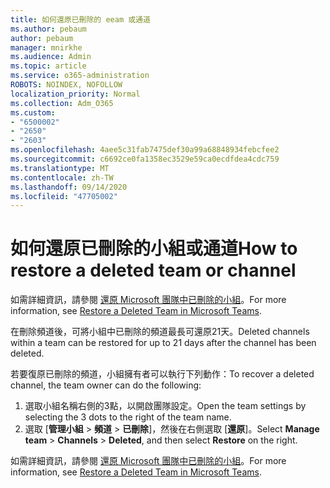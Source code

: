 ```yaml
---
title: 如何還原已刪除的 eeam 或通道
ms.author: pebaum
author: pebaum
manager: mnirkhe
ms.audience: Admin
ms.topic: article
ms.service: o365-administration
ROBOTS: NOINDEX, NOFOLLOW
localization_priority: Normal
ms.collection: Adm_O365
ms.custom:
- "6500002"
- "2650"
- "2603"
ms.openlocfilehash: 4aee5c31fab7475def30a99a68848934febcfee2
ms.sourcegitcommit: c6692ce0fa1358ec3529e59ca0ecdfdea4cdc759
ms.translationtype: MT
ms.contentlocale: zh-TW
ms.lasthandoff: 09/14/2020
ms.locfileid: "47705002"
---
```

# <a name="how-to-restore-a-deleted-team-or-channel"></a><span data-ttu-id="b3f4f-102">如何還原已刪除的小組或通道</span><span class="sxs-lookup"><span data-stu-id="b3f4f-102">How to restore a deleted team or channel</span></span>

<span data-ttu-id="b3f4f-103">如需詳細資訊，請參閱 [還原 Microsoft 團隊中已刪除的小組](https://blogs.technet.microsoft.com/skypehybridguy/2017/07/23/restoring-a-deleted-team-in-microsoft-teams)。</span><span class="sxs-lookup"><span data-stu-id="b3f4f-103">For more information, see [Restore a Deleted Team in Microsoft Teams](https://blogs.technet.microsoft.com/skypehybridguy/2017/07/23/restoring-a-deleted-team-in-microsoft-teams).</span></span>

<span data-ttu-id="b3f4f-104">在刪除頻道後，可將小組中已刪除的頻道最長可還原21天。</span><span class="sxs-lookup"><span data-stu-id="b3f4f-104">Deleted channels within a team can be restored for up to 21 days after the channel has been deleted.</span></span>

<span data-ttu-id="b3f4f-105">若要復原已刪除的頻道，小組擁有者可以執行下列動作：</span><span class="sxs-lookup"><span data-stu-id="b3f4f-105">To recover a deleted channel, the team owner can do the following:</span></span>

1. <span data-ttu-id="b3f4f-106">選取小組名稱右側的3點，以開啟團隊設定。</span><span class="sxs-lookup"><span data-stu-id="b3f4f-106">Open the team settings by selecting the 3 dots to the right of the team name.</span></span>
2. <span data-ttu-id="b3f4f-107">選取 [**管理小組**  >  **頻道**  >  **已刪除**]，然後在右側選取 [**還原**]。</span><span class="sxs-lookup"><span data-stu-id="b3f4f-107">Select **Manage team** > **Channels** > **Deleted**, and then select **Restore** on the right.</span></span>

<span data-ttu-id="b3f4f-108">如需詳細資訊，請參閱 [還原 Microsoft 團隊中已刪除的小組](https://blogs.technet.microsoft.com/skypehybridguy/2017/07/23/restoring-a-deleted-team-in-microsoft-teams)。</span><span class="sxs-lookup"><span data-stu-id="b3f4f-108">For more information, see [Restore a Deleted Team in Microsoft Teams](https://blogs.technet.microsoft.com/skypehybridguy/2017/07/23/restoring-a-deleted-team-in-microsoft-teams).</span></span>